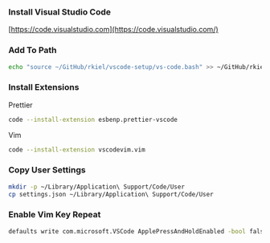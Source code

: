 ### Install Visual Studio Code

[https://code.visualstudio.com](https://code.visualstudio.com/)

### Add To Path

```bash
echo "source ~/GitHub/rkiel/vscode-setup/vs-code.bash" >> ~/GitHub/rkiel/osx-setup/dotfiles/bash_profile
```

### Install Extensions

Prettier

```bash
code --install-extension esbenp.prettier-vscode
```

Vim

```bash
code --install-extension vscodevim.vim
```

### Copy User Settings

```bash
mkdir -p ~/Library/Application\ Support/Code/User
cp settings.json ~/Library/Application\ Support/Code/User
```

### Enable Vim Key Repeat

```bash
defaults write com.microsoft.VSCode ApplePressAndHoldEnabled -bool false
```
